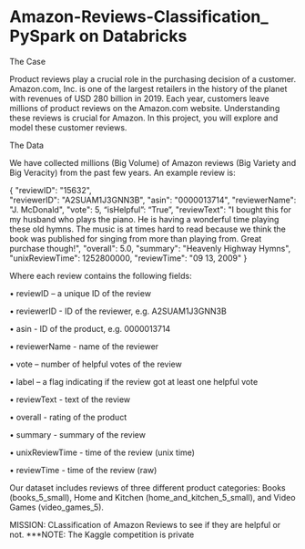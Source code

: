 # Amazon-Reviews-Classification_ PySpark on Databricks
The Case

Product reviews play a crucial role in the purchasing decision of a customer. Amazon.com, Inc. is one of the largest retailers in the history of the planet with revenues of USD 280 billion in 2019. Each year, customers leave millions of product reviews on the Amazon.com website. Understanding these reviews is crucial for Amazon. In this project, you will explore and model these customer reviews. 

The Data

We have collected millions (Big Volume) of Amazon reviews (Big Variety and Big Veracity) from the past few years. An example review is:

{ 
  "reviewID": "15632",   
  "reviewerID": "A2SUAM1J3GNN3B", 
  "asin": "0000013714", 
  "reviewerName": "J. McDonald", 
  "vote": 5, 
  “isHelpful”: “True”,
  "reviewText": "I bought this for my husband who plays the piano. He is having a wonderful time playing these old hymns. The music is at times hard to read because we think the book was published for singing from more than playing from. Great purchase though!", 
  "overall": 5.0, 
  "summary": "Heavenly Highway Hymns", 
  "unixReviewTime": 1252800000, 
  "reviewTime": "09 13, 2009" 
}

 
Where each review contains the following fields:

•	reviewID – a unique ID of the review

•	reviewerID - ID of the reviewer, e.g. A2SUAM1J3GNN3B

•	asin - ID of the product, e.g. 0000013714

•	reviewerName - name of the reviewer

•	vote – number of helpful votes of the review

•	label – a flag indicating if the review got at least one helpful vote

•	reviewText - text of the review

•	overall - rating of the product

•	summary - summary of the review

•	unixReviewTime - time of the review (unix time)

•	reviewTime - time of the review (raw)

Our dataset includes reviews of three different product categories: Books (books_5_small), Home and Kitchen (home_and_kitchen_5_small), and Video Games (video_games_5).

MISSION: CLassification of Amazon Reviews to see if they are helpful or not.
***NOTE: The Kaggle competition is private
